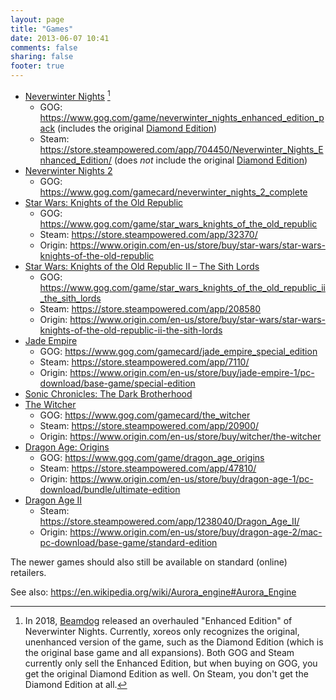 ```yaml
---
layout: page
title: "Games"
date: 2013-06-07 10:41
comments: false
sharing: false
footer: true
---
```


- [Neverwinter Nights](https://en.wikipedia.org/wiki/Neverwinter_Nights) [^1]
  - GOG: https://www.gog.com/game/neverwinter_nights_enhanced_edition_pack (includes the original [Diamond Edition](https://en.wikipedia.org/wiki/Neverwinter_Nights#Editions_and_re-releases))
  - Steam: https://store.steampowered.com/app/704450/Neverwinter_Nights_Enhanced_Edition/ (does *not* include the original [Diamond Edition](https://en.wikipedia.org/wiki/Neverwinter_Nights#Editions_and_re-releases))
- [Neverwinter Nights 2](https://en.wikipedia.org/wiki/Neverwinter_Nights_2)
  - GOG: https://www.gog.com/gamecard/neverwinter_nights_2_complete
- [Star Wars: Knights of the Old Republic](https://en.wikipedia.org/wiki/Star_Wars:_Knights_of_the_Old_Republic)
  - GOG: https://www.gog.com/game/star_wars_knights_of_the_old_republic
  - Steam: https://store.steampowered.com/app/32370/
  - Origin: https://www.origin.com/en-us/store/buy/star-wars/star-wars-knights-of-the-old-republic
- [Star Wars: Knights of the Old Republic II – The Sith Lords](https://en.wikipedia.org/wiki/Star_Wars:_Knights_of_the_Old_Republic_II_–_The_Sith_Lords)
  - GOG: https://www.gog.com/game/star_wars_knights_of_the_old_republic_ii_the_sith_lords
  - Steam: https://store.steampowered.com/app/208580
  - Origin: https://www.origin.com/en-us/store/buy/star-wars/star-wars-knights-of-the-old-republic-ii-the-sith-lords
- [Jade Empire](https://en.wikipedia.org/wiki/Jade_Empire)
  - GOG: https://www.gog.com/gamecard/jade_empire_special_edition
  - Steam: https://store.steampowered.com/app/7110/
  - Origin: https://www.origin.com/en-us/store/buy/jade-empire-1/pc-download/base-game/special-edition
- [Sonic Chronicles: The Dark Brotherhood](https://en.wikipedia.org/wiki/Sonic_Chronicles:_The_Dark_Brotherhood)
- [The Witcher](https://en.wikipedia.org/wiki/The_Witcher_%28video_game%29)
  - GOG: https://www.gog.com/gamecard/the_witcher
  - Steam: https://store.steampowered.com/app/20900/
  - Origin: https://www.origin.com/en-us/store/buy/witcher/the-witcher
- [Dragon Age: Origins](https://en.wikipedia.org/wiki/Dragon_Age:_Origins)
  - GOG: https://www.gog.com/game/dragon_age_origins
  - Steam: https://store.steampowered.com/app/47810/
  - Origin: https://www.origin.com/en-us/store/buy/dragon-age-1/pc-download/bundle/ultimate-edition
- [Dragon Age II](https://en.wikipedia.org/wiki/Dragon_Age_II)
  - Steam: https://store.steampowered.com/app/1238040/Dragon_Age_II/
  - Origin: https://www.origin.com/en-us/store/buy/dragon-age-2/mac-pc-download/base-game/standard-edition

The newer games should also still be available on standard (online) retailers.

See also: https://en.wikipedia.org/wiki/Aurora_engine#Aurora_Engine

[^1]: In 2018, [Beamdog](https://en.wikipedia.org/wiki/Beamdog) released an overhauled "Enhanced Edition" of Neverwinter Nights. Currently, xoreos only recognizes the original, unenhanced version of the game, such as the Diamond Edition (which is the original base game and all expansions). Both GOG and Steam currently only sell the Enhanced Edition, but when buying on GOG, you get the original Diamond Edition as well. On Steam, you don't get the Diamond Edition at all.
